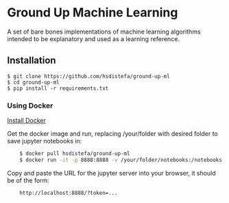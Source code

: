 # Ground Up Machine Learning

A set of bare bones implementations of machine learning algorithms intended to be explanatory and used as a learning reference.

## Installation
    $ git clone https://github.com/hsdistefa/ground-up-ml
    $ cd ground-up-ml
    $ pip install -r requirements.txt

### Using Docker
[Install Docker](https://docs.docker.com/engine/installation/)

Get the docker image and run, replacing /your/folder with desired folder to save jupyter notebooks in:
``` sh
    $ docker pull hsdistefa/ground-up-ml
    $ docker run -it -p 8888:8888 -v /your/folder/notebooks:/notebooks ground-up-ml
```

Copy and paste the URL for the jupyter server into your browser, it should be of the form:
``` sh
    http://localhost:8888/?token=...
```

